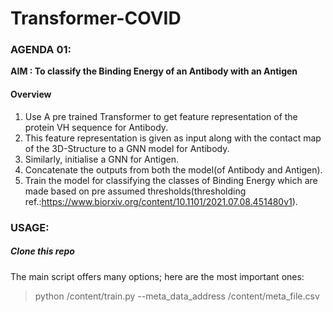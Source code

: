 # Transformer-COVID

### AGENDA 01:
   **AIM : To classify the Binding Energy of an Antibody with an Antigen**
   
   #### Overview
   1. Use A pre trained Transformer to get feature representation of the protein VH sequence for Antibody.
   2. This feature representation is given as input along with the contact map of the    3D-Structure to a GNN model for Antibody.
   3. Similarly, initialise a GNN for Antigen.
   4. Concatenate the outputs from both the model(of Antibody and Antigen). 
   5. Train the model for classifying the classes of Binding Energy which are made based on pre assumed thresholds(thresholding ref.:https://www.biorxiv.org/content/10.1101/2021.07.08.451480v1).

### USAGE:
##### Clone this repo

The main script offers many options; here are the most important ones:
> python /content/train.py --meta_data_address /content/meta_file.csv
